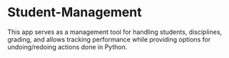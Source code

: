 # Student-Management
This app serves as a management tool for handling students, disciplines, grading, and allows tracking performance while providing options for undoing/redoing actions done in Python.
